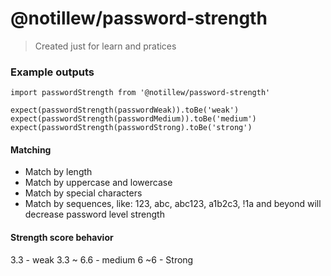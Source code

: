 
# @notillew/password-strength
> Created just for learn and pratices

### Example outputs
    import passwordStrength from '@notillew/password-strength'
    
    expect(passwordStrength(passwordWeak)).toBe('weak')
    expect(passwordStrength(passwordMedium)).toBe('medium')
    expect(passwordStrength(passwordStrong).toBe('strong')

#### Matching 

 - Match by length
 - Match by uppercase and lowercase
 - Match by special characters
 - Match by sequences, like: 123, abc, abc123, a1b2c3, !1a and beyond will decrease password level strength
  

#### Strength score behavior 
3.3 - weak
3.3 ~ 6.6 - medium
6 ~6 - Strong

